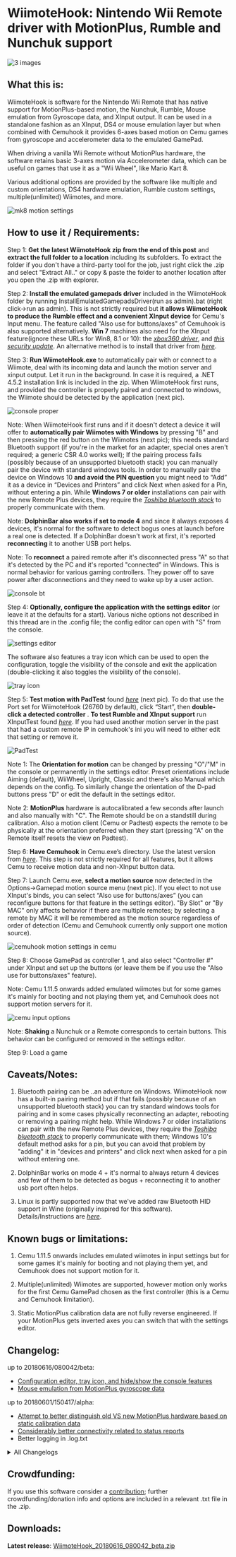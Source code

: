 # WiimoteHook: Nintendo Wii Remote driver with MotionPlus, Rumble and Nunchuk support

![3 images](https://i.imgur.com/ZyIqZMe.png)

## What this is:
WiimoteHook is software for the Nintendo Wii Remote that has native support for MotionPlus-based motion, the Nunchuk, Rumble, Mouse emulation from Gyroscope data, and XInput output. It can be used in a standalone fashion as an XInput, DS4 or mouse emulation layer but when combined with Cemuhook it provides 6-axes based motion on Cemu games from gyroscope and accelerometer data to the emulated GamePad.

When driving a vanilla Wii Remote without MotionPlus hardware, the software retains basic 3-axes motion via Accelerometer data, which can be useful on games that use it as a "Wii Wheel", like Mario Kart 8.

Various additional options are provided by the software like multiple and custom orientations, DS4 hardware emulation, Rumble custom settings, multiple(unlimited) Wiimotes, and more.

![mk8 motion settings](https://i.imgur.com/Bzid6IC.png)

## How to use it / Requirements:
Step 1: **Get the latest WiimoteHook zip from the end of this post** and **extract the full folder to a location** including its subfolders. To extract the folder if you don't have a third-party tool for the job, just right click the .zip and select "Extract All.." or copy & paste the folder to another location after you open the .zip with explorer.

Step 2: **Install the emulated gamepads driver** included in the WiimoteHook folder by running InstallEmulatedGamepadsDriver(run as admin).bat (right click->run as admin). This is not strictly required but **it allows WiimoteHook to produce the Rumble effect and a convenient XInput device** for Cemu's Input menu. The feature called "Also use for buttons/axes" of Cemuhook is also supported alternatively. **Win 7** machines also need for the XInput feature(ignore these URLs for Win8, 8.1 or 10): the _[xbox360 driver](https://www.microsoft.com/accessories/en-us/products/gaming/xbox-360-controller-for-windows/52a-00004#techspecs-connect)_, and [_this security update_](https://www.microsoft.com/en-us/download/details.aspx?id=46148). An alternative method is to install that driver from _[here](https://github.com/ViGEm/ViGEmBus/releases)_.

Step 3: **Run WiimoteHook.exe** to automatically pair with or connect to a Wiimote, deal with its incoming data and launch the motion server and xinput output. Let it run in the background. In case it is required, a .NET 4.5.2 installation link is included in the zip. When WiimoteHook first runs, and provided the controller is properly paired and connected to windows, the Wiimote should be detected by the application (next pic).

![console proper](https://i.imgur.com/mveWWxk.gif)

Note: When WiimoteHook first runs and if it doesn't detect a device it will offer to **automatically pair Wiimotes with Windows** by pressing "B" and then pressing the red button on the Wiimotes (next pic); this needs standard Bluetooth support (if you're in the market for an adapter, special ones aren't required; a generic CSR 4.0 works well); If the pairing process fails (possibly because of an unsupported bluetooth stack) you can manually pair the device with standard windows tools.  In order to manually pair the device on Windows 10 **and avoid the PIN question** you might need to “Add” it as a device in “Devices and Printers” and click Next when asked for a Pin, without entering a pin. While **Windows 7 or older** installations can pair with the new Remote Plus devices, they require the [_Toshiba bluetooth stack_](https://extranet.toshiba-tro.de/en-us/supportquality/bluetoothinfopage/news/downloadtoshiba.aspx) to properly communicate with them.

Note: **DolphinBar also works if set to mode 4** and since it always exposes 4 devices, it's normal for the software to detect bogus ones at launch before a real one is detected. If a DolphinBar doesn't work at first, it's reported **reconnecting** it to another USB port helps.  

Note: To **reconnect** a paired remote after it's disconnected press "A" so that it's detected by the PC and it's reported "connected" in Windows. This is normal behavior for various gaming controllers. They power off to save power after disconnections and they need to wake up by a user action.

![console bt](https://i.imgur.com/vnJVgcj.gif)

Step 4: **Optionally, configure the application with the settings editor** (or leave it at the defaults for a start). Various niche options not described in this thread are in the .config file; the config editor can open with "S" from the console.

![settings editor](https://i.imgur.com/Ldff3Mf.png)

The software also features a tray icon which can be used to open the configuration, toggle the visibility of the console and exit the application (double-clicking it also toggles the visibility of the console).

![tray icon](https://i.imgur.com/njjJj06.png)

Step 5: **Test motion with PadTest** found [_here_](https://files.sshnuke.net/PadTest_1011.zip) (next pic). To do that use the Port set for WiimoteHook (26760 by default), click “Start”, then **double-click a detected controller** . **To test Rumble and XInput support** run XInputTest found _[here](http://drive.google.com/uc?export=download&id=1Fwx29nOnQ1wSRR6zC6vTDAwmwlhZHw7r)_. If you had used another motion server in the past that had a custom remote IP in cemuhook's ini you will need to either edit that setting or remove it.

![PadTest](https://i.imgur.com/TM07H8X.gif)

Note 1: The **Orientation for motion** can be changed by pressing "O"/"M" in the console or permanently in the settings editor. Preset orientations include Aiming (default), WiiWheel, Upright, Classic and there's also Manual which depends on the config. To similarly change the orientation of the D-pad buttons press "D" or edit the default in the settings editor.

Note 2: **MotionPlus** hardware is autocalibrated a few seconds after launch and also manually with "C". The Remote should be on a standstill during calibration. Also a motion client (Cemu or Padtest) expects the remote to be physically at the orientation preferred when they start (pressing "A" on the Remote itself resets the view on Padtest).

Step 6: **Have Cemuhook** in Cemu.exe’s directory. Use the latest version from [_here_](https://sshnuke.net/cemuhook). This step is not strictly required for all features, but it allows Cemu to receive motion data and non-XInput button data.

Step 7: Launch Cemu.exe, **select a motion source** now detected in the Options->Gamepad motion source menu (next pic). If you elect to not use XInput's binds, you can select “Also use for buttons/axes” (you can reconfigure buttons for that feature in the settings editor). "By Slot" or "By MAC" only affects behavior if there are multiple remotes; by selecting a remote by MAC it will be remembered as the motion source regardless of order of detection (Cemu and Cemuhook currently only support one motion source).

![cemuhook motion settings in cemu](https://i.imgur.com/OmJ9hb4.png)

Step 8: Choose GamePad as controller 1, and also select "Controller #" under XInput and set up the buttons (or leave them be if you use the "Also use for buttons/axes" feature).

Note: Cemu 1.11.5 onwards added emulated wiimotes but for some games it's mainly for booting and not playing them yet, and Cemuhook does not support motion servers for it.

![cemu input options](https://i.imgur.com/NmMsEuF.png)

Note: **Shaking** a Nunchuk or a Remote corresponds to certain buttons. This behavior can be configured or removed in the settings editor.

Step 9: Load a game

## Caveats/Notes:
1. Bluetooth pairing can be ..an adventure on Windows. WiimoteHook now has a built-in pairing method but if that fails (possibly because of an unsupported bluetooth stack) you can try standard windows tools for pairing and in some cases physically reconnecting an adapter, rebooting or removing a pairing might help. While Windows 7 or older installations can pair with the new Remote Plus devices, they require the [_Toshiba bluetooth stack_](https://extranet.toshiba-tro.de/en-us/supportquality/bluetoothinfopage/news/downloadtoshiba.aspx) to properly communicate with them; Windows 10's default method asks for a pin, but you can avoid that problem by "adding" it in "devices and printers" and click next when asked for a pin without entering one.

2. DolphinBar works on mode 4 + it's normal to always return 4 devices and few of them to be detected as bogus + reconnecting it to another usb port often helps.

3. Linux is partly supported now that we've added raw Bluetooth HID support in Wine (originally inspired for this software). Details/Instructions are _[here](https://forum.cemu.info/showthread.php/140-WiimoteHook-Nintendo-Wii-Remote-with-MotionPlus-Rumble-and-Nunchuk-support?p=1857&viewfull=1#post1857)_.

## Known bugs or limitations:
1. Cemu 1.11.5 onwards includes emulated wiimotes in input settings but for some games it's mainly for booting and not playing them yet, and Cemuhook does not support motion for it.

2. Multiple(unlimited) Wiimotes are supported, however motion only works for the first Cemu GamePad chosen as the first controller (this is a Cemu and Cemuhook limitation).

3. Static MotionPlus calibration data are not fully reverse engineered. If your MotionPlus gets inverted axes you can switch that with the settings editor.

## Changelog:
up to 20180616/080042/beta:
- [Configuration editor, tray icon, and hide/show the console features](https://forum.cemu.info/showthread.php/140-WiimoteHook-Nintendo-Wii-Remote-with-MotionPlus-Rumble-and-Nunchuk-support?p=2679&viewfull=1#post2679)
- [Mouse emulation from MotionPlus gyroscope data
](https://forum.cemu.info/showthread.php/140-WiimoteHook-Nintendo-Wii-Remote-with-MotionPlus-Rumble-and-Nunchuk-support?p=2642&viewfull=1#post2642)

up to 20180601/150417/alpha:
- [Attempt to better distinguish old VS new MotionPlus hardware based on static calibration data](https://forum.cemu.info/showthread.php/140-WiimoteHook-Nintendo-Wii-Remote-with-MotionPlus-Rumble-and-Nunchuk-support?p=2572&viewfull=1#post2572)
- [Considerably better connectivity related to status reports](https://forum.cemu.info/showthread.php/140-WiimoteHook-Nintendo-Wii-Remote-with-MotionPlus-Rumble-and-Nunchuk-support?p=2554&viewfull=1#post2554)
- Better logging in .log.txt

<details>
  <summary>All Changelogs</summary>

up to 20180311/153427/alpha:
- [Attempt to a fix for base calibration data and a logging feature](https://forum.cemu.info/showthread.php/140-WiimoteHook-Nintendo-Wii-Remote-with-MotionPlus-Rumble-and-Nunchuk-support?p=1981&viewfull=1#post1981)
- [Wine-Linux support
](https://forum.cemu.info/showthread.php/140-WiimoteHook-Nintendo-Wii-Remote-with-MotionPlus-Rumble-and-Nunchuk-support?p=1857&viewfull=1#post1857)
- [Bug fix towards smoother connections, migration to x86 and a printing fix
](https://forum.cemu.info/showthread.php/140-WiimoteHook-Nintendo-Wii-Remote-with-MotionPlus-Rumble-and-Nunchuk-support?p=1851#post1851) 
- [Now any IP is possible for the motion server in the .config for easier access to it from remote computers or via a virtual machine on linux.](https://forum.cemu.info/showthread.php/140-WiimoteHook-Nintendo-Wii-Remote-with-MotionPlus-Rumble-and-Nunchuk-support?p=1812&viewfull=1#post1812)
- [Rumbling should work properly again for multiple wiimotes and the text of console should no longer be garbled for multiple wiimotes
](https://forum.cemu.info/showthread.php/140-WiimoteHook-Nintendo-Wii-Remote-with-MotionPlus-Rumble-and-Nunchuk-support?p=1682&viewfull=1#post1682)
- [XInput/DS4 output improvements](https://forum.cemu.info/showthread.php/140-WiimoteHook-Nintendo-Wii-Remote-with-Motion-Rumble-and-Nunchuk-support?p=1475&viewfull=1#post1475)
- [WiimoteHook now supports Shaking](https://forum.cemu.info/showthread.php/140-WiimoteHook-Nintendo-Wii-Remote-with-Motion-Rumble-and-Nunchuk-support?p=1430&viewfull=1#post1430)
- [The nunchuk should no longer be unable to provide an accelerometer-based motion source if set that way in the .config](https://forum.cemu.info/showthread.php/140-WiimoteHook-Nintendo-Wii-Remote-with-Motion-Rumble-and-Nunchuk-support?p=1414&viewfull=1#post1414)
- [DolphinBar should no longer crash with its invalid extra devices, multiple wiimotes should be supported by default, and handling of invalid devices should be better in general. As a bonus consequence, Pressing O or D in console should no longer crash the application when using a DolphinBar](https://forum.cemu.info/showthread.php/140-WiimoteHook-Nintendo-Wii-Remote-with-Motion-Rumble-and-Nunchuk-support?p=1396&viewfull=1#post1396)

up to 20180119/174337/alpha:
- [The discrete MotionPlus extension should now work properly at Nunchuk passthrough mode.](https://forum.cemu.info/showthread.php/140-WiimoteHook-Nintendo-Wii-Remote-with-Motion-Rumble-and-Nunchuk-support?p=1381&viewfull=1#post1381)
- [Attempt to support MotionPlus on 0x0306 ID devices better
](https://forum.cemu.info/showthread.php/140-WiimoteHook-Nintendo-Wii-Remote-with-Motion-Rumble-and-Nunchuk-support?p=1362&viewfull=1#post1362)
- [Solution related to MAC address being returned from the Wiimote but in an invalid format
](https://forum.cemu.info/showthread.php/140-WiimoteHook-Nintendo-Wii-Remote-with-Motion-Rumble-and-Nunchuk-support?p=1174&viewfull=1#post1174)
- [Emulated analog stick with MotionPlus data](https://forum.cemu.info/showthread.php/140-WiimoteHook-Nintendo-Wii-Remote-with-Motion-Rumble-and-Nunchuk-support?p=1003&viewfull=1#post1003) (disabled by default, optional setting in the .config)
- [The true cause of the recent crashes has been identified and fixed](https://forum.cemu.info/showthread.php/140?p=928#post928)

up to 20171201/114212/alpha:
- [MotionPlus Support. In addition, the new Remote Plus devices no longer require the Toshiba stack](https://forum.cemu.info/showthread.php/140-WiimoteHook-Nintendo-Wii-Remote-with-Motion-Rumble-and-Nunchuk-support?p=870&viewfull=1#post870)
- [The Analog Stick of some Nunchuks now works again
](https://forum.cemu.info/showthread.php/140-WiimoteHook-Nintendo-Wii-Remote-with-Motion-Rumble-and-Nunchuk-support?p=875&viewfull=1#post875)

up to 20171120/064127/alpha:
- Better DS4 emulation support (with it, rumble works on software/games that directly support a DS4, use the XInput device for rumble on Cemu. The DS4 device is disabled by default; it can be enabled in the .config)
- [The Analog Stick of the Nunchuk is now correctly calibrated](https://forum.cemu.info/showthread.php/140-WiimoteHook-Nintendo-Wii-Remote-with-Motion-Rumble-and-Nunchuk-support?p=747&viewfull=1#post747)
- [Automatic pairing of Wiimotes](https://forum.cemu.info/showthread.php/140-WiimoteHook-Nintendo-Wii-Remote-with-Motion-Rumble-and-Nunchuk-support?p=739&viewfull=1#post739)
- [Better multi-Wiimote support](https://forum.cemu.info/showthread.php/140-WiimoteHook-Nintendo-Wiimote-Cemu-support-Wii-Wheel-for-Mario-Kart-8-edition?p=726&viewfull=1#post726) (motion only works on the first Cemu GamePad (it's a Cemu and Cemuhook limitation)
- [Nunchuk support](https://forum.cemu.info/showthread.php/140-WiimoteHook-Nintendo-Wiimote-Cemu-support-Wii-Wheel-for-Mario-Kart-8-edition?p=680&viewfull=1#post680) (and Hot-plugging Extension support)
- [Rumble max time bug fixed](https://forum.cemu.info/showthread.php/140-WiimoteHook-Nintendo-Wiimote-Cemu-support-Wii-Wheel-for-Mario-Kart-8-edition?p=717&viewfull=1#post717) and its defaults changed

Native XInput support
- [Rumble code (PWM)](https://forum.cemu.info/showthread.php/140-WiimoteHook-Nintendo-Wiimote-Cemu-support-Wii-Wheel-for-Mario-Kart-8-edition?p=713&viewfull=1#post713)
- Wacky Analog Stick emulation with IR camera; it's disabled by default.

0.1alpha:
- Initial release - "Wii Wheel for Mario Kart 8 edition":
- Basic accelerometer and buttons support.
- Mainly useful for Mario Kart 8

</details>


## Crowdfunding:
If you use this software consider a [contribution](https://tinyurl.com/y8x23xao); further crowdfunding/donation info and options are included in a relevant .txt file in the .zip.

## Downloads:
**Latest release**: [WiimoteHook_20180616_080042_beta.zip](http://drive.google.com/uc?export=download&id=123Lq-uX2lwL2Y42iiYi6fUJVwTawiHU9)
